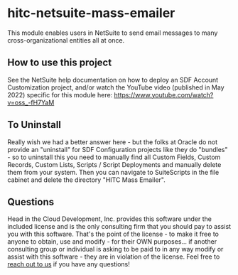 # hitc-netsuite-mass-emailer
This module enables users in NetSuite to send email messages to many cross-organizational entities all at once.

## How to use this project
See the NetSuite help documentation on how to deploy an SDF Account Customization project,
and/or watch the YouTube video (published in May 2022) specific for this module here: https://www.youtube.com/watch?v=oss_-fH7YaM

## To Uninstall
Really wish we had a better answer here - but the folks at Oracle do not provide an "uninstall" for SDF Configuration projects
like they do "bundles" - so to uninstall this you need to manually find all Custom Fields, Custom Records, Custom Lists,
Scripts / Script Deployments and manually delete them from your system.
Then you can navigate to SuiteScripts in the file cabinet and delete the directory "HITC Mass Emailer".

## Questions
Head in the Cloud Development, Inc. provides this software under the included license and is the only consulting firm
that you should pay to assist you with this software. That's the point of the license - to make it free to anyone to obtain,
use and modify - for their OWN purposes... if another consulting group or individual is asking to be paid to in any way
modify or assist with this software - they are in violation of the license.
Feel free to [reach out to us](https://www.headintheclouddev.com/) if you have any questions!
